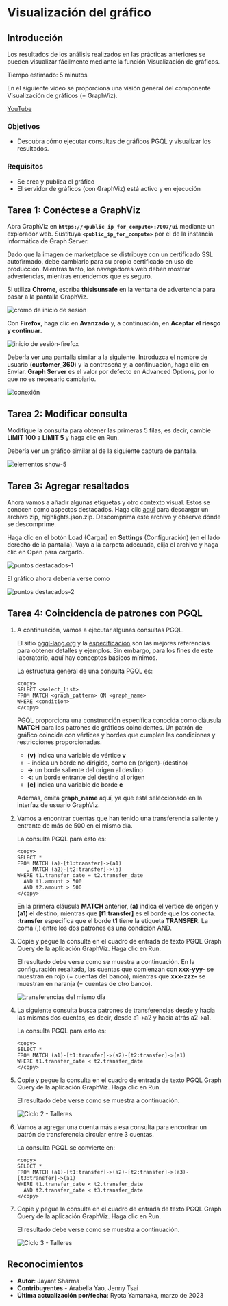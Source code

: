 # Visualización del gráfico

## Introducción

Los resultados de los análisis realizados en las prácticas anteriores se pueden visualizar fácilmente mediante la función Visualización de gráficos.

Tiempo estimado: 5 minutos

En el siguiente vídeo se proporciona una visión general del componente Visualización de gráficos (= GraphViz).

[YouTube](youtube:zfefKdNfAY4)

### Objetivos

*   Descubra cómo ejecutar consultas de gráficos PGQL y visualizar los resultados.

### Requisitos

*   Se crea y publica el gráfico
*   El servidor de gráficos (con GraphViz) está activo y en ejecución

## Tarea 1: Conéctese a GraphViz

Abra GraphViz en **`https://<public_ip_for_compute>:7007/ui`** mediante un explorador web. Sustituya **`<public_ip_for_compute>`** por el de la instancia informática de Graph Server.

Dado que la imagen de marketplace se distribuye con un certificado SSL autofirmado, debe cambiarlo para su propio certificado en uso de producción. Mientras tanto, los navegadores web deben mostrar advertencias, mientras entendemos que es seguro.

Si utiliza **Chrome**, escriba **thisisunsafe** en la ventana de advertencia para pasar a la pantalla GraphViz.

![cromo de inicio de sesión](images/login-chrome.jpg)

Con **Firefox**, haga clic en **Avanzado** y, a continuación, en **Aceptar el riesgo y continuar**.

![inicio de sesión-firefox](images/login-firefox.jpg)

Debería ver una pantalla similar a la siguiente. Introduzca el nombre de usuario (**customer\_360**) y la contraseña y, a continuación, haga clic en Enviar. **Graph Server** es el valor por defecto en Advanced Options, por lo que no es necesario cambiarlo.

![conexión](images/login.jpg)

## Tarea 2: Modificar consulta

Modifique la consulta para obtener las primeras 5 filas, es decir, cambie **LIMIT 100** a **LIMIT 5** y haga clic en Run.

Debería ver un gráfico similar al de la siguiente captura de pantalla.

![elementos show-5](images/show-5-elements.jpg)

## Tarea 3: Agregar resaltados

Ahora vamos a añadir algunas etiquetas y otro contexto visual. Estos se conocen como aspectos destacados. Haga clic [aquí](https://objectstorage.us-ashburn-1.oraclecloud.com/p/VEKec7t0mGwBkJX92Jn0nMptuXIlEpJ5XJA-A6C9PymRgY2LhKbjWqHeB5rVBbaV/n/c4u04/b/livelabsfiles/o/data-management-library-files/highlights.json.zip) para descargar un archivo zip, highlights.json.zip. Descomprima este archivo y observe dónde se descomprime.

Haga clic en el botón Load (Cargar) en **Settings** (Configuración) (en el lado derecho de la pantalla). Vaya a la carpeta adecuada, elija el archivo y haga clic en Open para cargarlo.

![puntos destacados-1](images/highlights-1.png)

El gráfico ahora debería verse como

![puntos destacados-2](images/highlights-2.png)

## Tarea 4: Coincidencia de patrones con PGQL

1.  A continuación, vamos a ejecutar algunas consultas PGQL.
    
    El sitio [pgql-lang.org](http://pgql-lang.org) y la [especificación](http://pgql-lang.org/spec/1.4) son las mejores referencias para obtener detalles y ejemplos. Sin embargo, para los fines de este laboratorio, aquí hay conceptos básicos mínimos.
    
    La estructura general de una consulta PGQL es:
    
        <copy>
        SELECT <select_list>
        FROM MATCH <graph_pattern> ON <graph_name>
        WHERE <condition>
        </copy>
        
    
    PGQL proporciona una construcción específica conocida como cláusula **MATCH** para los patrones de gráficos coincidentes. Un patrón de gráfico coincide con vértices y bordes que cumplen las condiciones y restricciones proporcionadas.
    
    *   **(v)** indica una variable de vértice **v**
    *   **\-** indica un borde no dirigido, como en (origen)-(destino)
    *   **\->** un borde saliente del origen al destino
    *   **<**: un borde entrante del destino al origen
    *   **\[e\]** indica una variable de borde **e**
    
    Además, omita **graph\_name** aquí, ya que está seleccionado en la interfaz de usuario GraphViz.
    
2.  Vamos a encontrar cuentas que han tenido una transferencia saliente y entrante de más de 500 en el mismo día.
    
    La consulta PGQL para esto es:
    
        <copy>
        SELECT *
        FROM MATCH (a)-[t1:transfer]->(a1)
           , MATCH (a2)-[t2:transfer]->(a)
        WHERE t1.transfer_date = t2.transfer_date
          AND t1.amount > 500
          AND t2.amount > 500
        </copy>
        
    
    En la primera cláusula **MATCH** anterior, **(a)** indica el vértice de origen y **(a1)** el destino, mientras que **\[t1:transfer\]** es el borde que los conecta. **:transfer** especifica que el borde **t1** tiene la etiqueta **TRANSFER**. La coma (,) entre los dos patrones es una condición AND.
    
3.  Copie y pegue la consulta en el cuadro de entrada de texto PGQL Graph Query de la aplicación GraphViz. Haga clic en Run.
    
    El resultado debe verse como se muestra a continuación. En la configuración resaltada, las cuentas que comienzan con **xxx-yyy-** se muestran en rojo (= cuentas del banco), mientras que **xxx-zzz-** se muestran en naranja (= cuentas de otro banco).
    
    ![transferencias del mismo día](images/same-day-transfers.jpg)
    
4.  La siguiente consulta busca patrones de transferencias desde y hacia las mismas dos cuentas, es decir, desde a1->a2 y hacia atrás a2->a1.
    
    La consulta PGQL para esto es:
    
        <copy>
        SELECT *
        FROM MATCH (a1)-[t1:transfer]->(a2)-[t2:transfer]->(a1)
        WHERE t1.transfer_date < t2.transfer_date
        </copy>
        
5.  Copie y pegue la consulta en el cuadro de entrada de texto PGQL Graph Query de la aplicación GraphViz. Haga clic en Run.
    
    El resultado debe verse como se muestra a continuación.
    
    ![Ciclo 2 - Talleres](images/cycle-2-hops.jpg)
    
6.  Vamos a agregar una cuenta más a esa consulta para encontrar un patrón de transferencia circular entre 3 cuentas.
    
    La consulta PGQL se convierte en:
    
        <copy>
        SELECT *
        FROM MATCH (a1)-[t1:transfer]->(a2)-[t2:transfer]->(a3)-[t3:transfer]->(a1)
        WHERE t1.transfer_date < t2.transfer_date
          AND t2.transfer_date < t3.transfer_date
        </copy>
        
7.  Copie y pegue la consulta en el cuadro de entrada de texto PGQL Graph Query de la aplicación GraphViz. Haga clic en Run.
    
    El resultado debe verse como se muestra a continuación.
    
    ![Ciclo 3 - Talleres](images/cycle-3-hops.jpg)
    

## Reconocimientos

*   **Autor**: Jayant Sharma
*   **Contribuyentes** - Arabella Yao, Jenny Tsai
*   **Última actualización por/fecha**: Ryota Yamanaka, marzo de 2023